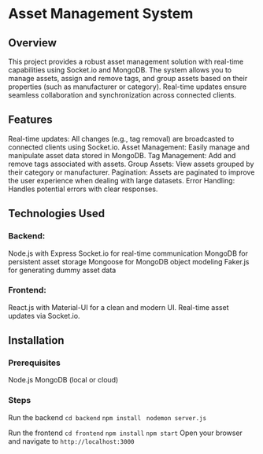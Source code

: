 # Asset Management System

## Overview
This project provides a robust asset management solution with real-time capabilities using Socket.io and MongoDB. The system allows you to manage assets, assign and remove tags, and group assets based on their properties (such as manufacturer or category). Real-time updates ensure seamless collaboration and synchronization across connected clients.

## Features
Real-time updates: All changes (e.g., tag removal) are broadcasted to connected clients using Socket.io.
Asset Management: Easily manage and manipulate asset data stored in MongoDB.
Tag Management: Add and remove tags associated with assets.
Group Assets: View assets grouped by their category or manufacturer.
Pagination: Assets are paginated to improve the user experience when dealing with large datasets.
Error Handling: Handles potential errors with clear responses.

## Technologies Used

### Backend:
Node.js with Express
Socket.io for real-time communication
MongoDB for persistent asset storage
Mongoose for MongoDB object modeling
Faker.js for generating dummy asset data

### Frontend:
React.js with Material-UI for a clean and modern UI.
Real-time asset updates via Socket.io.

## Installation
### Prerequisites
Node.js
MongoDB (local or cloud)
### Steps
Run the backend
`cd backend`
`npm install `
`nodemon server.js`

Run the frontend
`cd frontend`
`npm install`
`npm start`
Open your browser and navigate to `http://localhost:3000`

